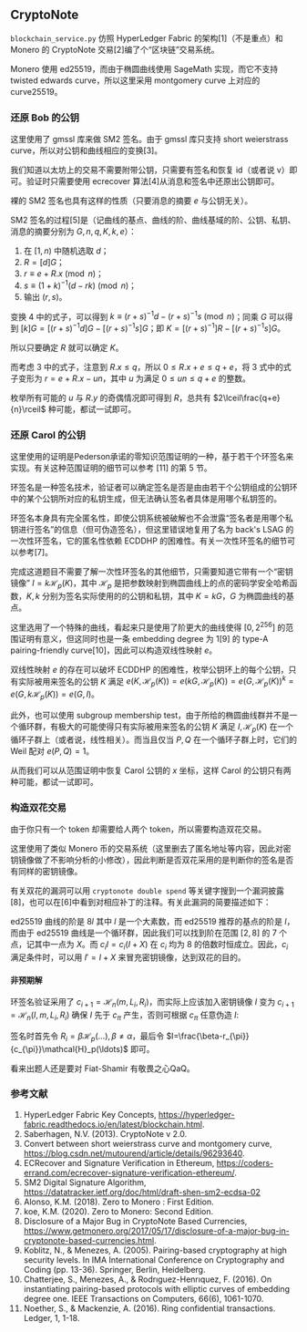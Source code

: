 ## CryptoNote

`blockchain_service.py` 仿照 HyperLedger Fabric 的架构[1]（不是重点）和 Monero 的 CryptoNote 交易[2]编了个“区块链”交易系统。

Monero 使用 ed25519，而由于椭圆曲线使用 SageMath 实现，而它不支持 twisted edwards curve，所以这里采用 montgomery curve 上对应的 curve25519。

### 还原 Bob 的公钥

这里使用了 gmssl 库来做 SM2 签名。由于 gmssl 库只支持 short weierstrass curve，所以对公钥和曲线相应的变换[3]。

我们知道以太坊上的交易不需要附带公钥，只需要有签名和恢复 id（或者说 v）即可。验证时只需要使用 ecrecover 算法[4]从消息和签名中还原出公钥即可。

裸的 SM2 签名也具有这样的性质（只要消息的摘要 $e$ 与公钥无关）。

SM2 签名的过程[5]是（记曲线的基点、曲线的阶、曲线基域的阶、公钥、私钥、消息的摘要分别为 $G,n,q,K,k,e$）：

1.  在 $[1, n)$ 中随机选取 $d$；
1. $R=[d]G$；
2. $r\equiv e+R.x \pmod n$；
3. $s\equiv (1+k)^{-1}(d-rk)\pmod n$；
4. 输出 $(r,s)$。

变换 4 中的式子，可以得到 $k\equiv (r+s)^{-1}d-(r+s)^{-1}s\pmod n$；同乘 $G$ 可以得到 $[k]G=[(r+s)^{-1}d]G-[(r+s)^{-1}s]G$；即 $K=[(r+s)^{-1}]R-[(r+s)^{-1}s]G$。

所以只要确定 $R$ 就可以确定 $K$。

而考虑 3 中的式子，注意到 $R.x\leq q$，所以 $0\leq R.x+e\leq q+e$，将 3 式中的式子变形为 $r=e+R.x-un$，其中 $u$ 为满足 $0\leq un\leq q+e$ 的整数。

枚举所有可能的 $u$ 与 $R.y$ 的奇偶情况即可得到 $R$，总共有 $2\lceil\frac{q+e}{n}\rceil$ 种可能，都试一试即可。

###  还原 Carol 的公钥

这里使用的证明是Pederson承诺的零知识范围证明的一种，基于若干个环签名来实现。有关这种范围证明的细节可以参考 [11] 的第 5 节。

环签名是一种签名技术，验证者可以确定签名是否是由由若干个公钥组成的公钥环中的某个公钥所对应的私钥生成，但无法确认签名者具体是用哪个私钥签的。

环签名本身具有完全匿名性，即使公钥系统被破解也不会泄露“签名者是用哪个私钥进行签名”的信息（但可伪造签名），但这里错误地复用了名为 back's LSAG 的一次性环签名，它的匿名性依赖 ECDDHP 的困难性。有关一次性环签名的细节可以参考[7]。

完成这道题目不需要了解一次性环签名的其他细节，只需要知道它带有一个“密钥镜像” $I=k\mathcal{H}_p(K)$，其中 $\mathcal{H}_p$ 是把参数映射到椭圆曲线上的点的密码学安全哈希函数，$K,k$ 分别为签名实际使用的的公钥和私钥，其中 $K=kG$，$G$ 为椭圆曲线的基点。

这里选用了一个特殊的曲线，看起来只是使用了阶更大的曲线使得 $[0,2^{256}]$ 的范围证明有意义，但这同时也是一条 embedding degree 为 $1$[9] 的 type-A pairing-friendly curve[10]，因此可以构造双线性映射 $e$。

双线性映射 $e$ 的存在可以破坏 ECDDHP 的困难性，枚举公钥环上的每个公钥，只有实际被用来签名的公钥 $K$ 满足 $e(K,\mathcal{H}_p(K))=e(kG,\mathcal{H}_p(K))=e(G,\mathcal{H}_p(K))^k=e(G,k\mathcal{H}_p(K))=e(G,I)$。

此外，也可以使用 subgroup membership test，由于所给的椭圆曲线群并不是一个循环群，有极大的可能使得只有实际被用来签名的公钥 $K$ 满足 $I,\mathcal{H}_p(K)$ 在一个循环子群上（或者说，线性相关）。而当且仅当 $P,Q$ 在一个循环子群上时，它们的 Weil 配对 $e(P,Q)=1$。

从而我们可以从范围证明中恢复 Carol 公钥的 $x$ 坐标，这样 Carol 的公钥只有两种可能，都试一试即可。

### 构造双花交易

由于你只有一个 token 却需要给人两个 token，所以需要构造双花交易。

这里使用了类似 Monero 币的交易系统（这里删去了匿名地址等内容，因此对密钥镜像做了不影响分析的小修改），因此判断是否双花采用的是判断你的签名是否有同样的密钥镜像。

有关双花的漏洞可以用 `cryptonote double spend` 等关键字搜到一个漏洞披露[8]，也可以在[6]中看到对相应补丁的注释。有关此漏洞的简要描述如下：

ed25519 曲线的阶是 $8l$ 其中 $l$ 是一个大素数，而 ed25519 推荐的基点的阶是 $l$，而由于 ed25519 曲线是一个循环群，因此我们可以找到阶在范围 $[2,8]$  的 $7$ 个点，记其中一点为 $X$。而 $c_iI=c_i(I+X)$ 在 $c_i$ 均为 $8$ 的倍数时恒成立。因此，$c_i$ 满足条件时，可以用 $I'=I+X$ 来冒充密钥镜像，达到双花的目的。

#### 非预期解

环签名验证采用了 $c_{i+1}=\mathcal{H}_n(m,L_i,R_i)$，而实际上应该加入密钥镜像 $I$ 变为 $c_{i+1}=\mathcal{H}_n(I,m,L_i,R_i)$ 确保 $I$ 先于 $c_{\pi}$ 产生，否则可根据 $c_{\pi}$ 任意伪造 $I$:

签名时首先令 $R_i=\beta\mathcal{H}_p(\ldots),\beta\neq \alpha$，最后令 $I=\frac{\beta-r_{\pi}}{c_{\pi}}\mathcal{H}_p(\ldots)$ 即可。

看来出题人还是要对 Fiat-Shamir 有敬畏之心QaQ。

### 参考文献

1. HyperLedger Fabric Key Concepts, <https://hyperledger-fabric.readthedocs.io/en/latest/blockchain.html>.
2. Saberhagen, N.V. (2013). CryptoNote v 2.0.
3. Convert between short weierstrass curve and montgomery curve, <https://blog.csdn.net/mutourend/article/details/96293640>.
4. ECRecover and Signature Verification in Ethereum, <https://coders-errand.com/ecrecover-signature-verification-ethereum/>.
5. SM2 Digital Signature Algorithm, <https://datatracker.ietf.org/doc/html/draft-shen-sm2-ecdsa-02>
6. Alonso, K.M. (2018). Zero to Monero : First Edition.
7. koe, K.M. (2020). Zero to Monero: Second Edition.
8. Disclosure of a Major Bug in CryptoNote Based Currencies, <https://www.getmonero.org/2017/05/17/disclosure-of-a-major-bug-in-cryptonote-based-currencies.html>.
9. Koblitz, N., & Menezes, A. (2005). Pairing-based cryptography at high security levels. In IMA International Conference on Cryptography and Coding (pp. 13-36). Springer, Berlin, Heidelberg.
10. Chatterjee, S., Menezes, A., & Rodrıguez-Henrıquez, F. (2016). On instantiating pairing-based protocols with elliptic curves of embedding degree one. IEEE Transactions on Computers, 66(6), 1061-1070.
11. Noether, S., & Mackenzie, A. (2016). Ring confidential transactions. Ledger, 1, 1-18.

